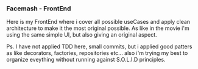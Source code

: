 ### Facemash - FrontEnd

Here is my FrontEnd where i cover all possible useCases and apply clean architecture to make it the most original possible. As like in the movie i'm using the same simple UI, but also giving an original aspect.

Ps. I have not applied TDD here, small commits, but i applied good patters as like decorators, factories, repositories etc... also i'm trying my best to organize eveything without running against S.O.L.I.D principles.